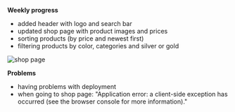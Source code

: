 **Weekly progress**
- added header with logo and search bar
- updated shop page with product images and prices
- sorting products (by price and newest first)
- filtering products by color, categories and silver or gold 

![shop page](https://github.com/ElaJerkovic/HCI-2023-24/assets/92401418/6eb90c1b-54d3-4431-93ad-02feb2042912)

**Problems**
- having problems with deployment
- when going to shop page: "Application error: a client-side exception has occurred (see the browser console for more information)."
